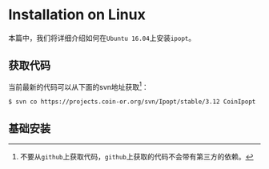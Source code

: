 # Installation on Linux

本篇中，我们将详细介绍如何在`Ubuntu 16.04`上安装`ipopt`。

## 获取代码

当前最新的代码可以从下面的svn地址获取[^1]：

```
$ svn co https://projects.coin-or.org/svn/Ipopt/stable/3.12 CoinIpopt 
```

[^1]: 不要从`github`上获取代码，`github`上获取的代码不会带有第三方的依赖。
    
    

## 基础安装
